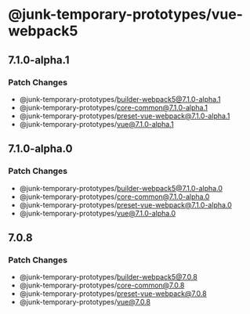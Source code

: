 # @junk-temporary-prototypes/vue-webpack5

## 7.1.0-alpha.1

### Patch Changes

- @junk-temporary-prototypes/builder-webpack5@7.1.0-alpha.1
- @junk-temporary-prototypes/core-common@7.1.0-alpha.1
- @junk-temporary-prototypes/preset-vue-webpack@7.1.0-alpha.1
- @junk-temporary-prototypes/vue@7.1.0-alpha.1

## 7.1.0-alpha.0

### Patch Changes

- @junk-temporary-prototypes/builder-webpack5@7.1.0-alpha.0
- @junk-temporary-prototypes/core-common@7.1.0-alpha.0
- @junk-temporary-prototypes/preset-vue-webpack@7.1.0-alpha.0
- @junk-temporary-prototypes/vue@7.1.0-alpha.0

## 7.0.8

### Patch Changes

- @junk-temporary-prototypes/builder-webpack5@7.0.8
- @junk-temporary-prototypes/core-common@7.0.8
- @junk-temporary-prototypes/preset-vue-webpack@7.0.8
- @junk-temporary-prototypes/vue@7.0.8
